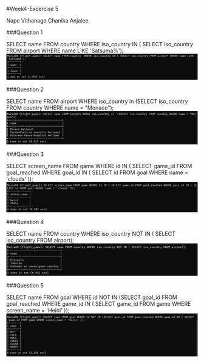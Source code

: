 #Week4-Excercise 5

Nape Vithanage Chanika Anjalee

###Question 1 

SELECT name FROM country  WHERE iso_country IN ( SELECT iso_country FROM airport WHERE name LIKE 'Satsuma%');
![Q1-Ex5.png](Q1-Ex5.png)

###Question 2

SELECT name FROM airport WHERE iso_country in  (SELECT iso_country FROM country WHERE name = "Monaco");
![Q2-Ex5.png](Q2-Ex5.png)

###Question 3

SELECT screen_name FROM game WHERE id IN ( SELECT game_id FROM goal_reached WHERE goal_id IN ( SELECT id FROM goal WHERE name = 'clouds' ));
![Q3-Ex5.png](Q3-Ex5.png)

###Question 4

SELECT name FROM country WHERE iso_country NOT IN ( SELECT iso_country FROM airport);
![Q4-Ex5.png](Q4-Ex5.png)

###Question 5

SELECT name FROM goal WHERE id NOT IN (SELECT goal_id FROM goal_reached WHERE game_id IN ( SELECT game_id FROM game WHERE screen_name = 'Heini' ));
![Q5-Ex5.png](Q5-Ex5.png)